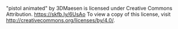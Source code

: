 "pistol animated" by 3DMaesen is licensed under Creative Commons Attribution. https://skfb.ly/6UsAo To view a copy of this license, visit http://creativecommons.org/licenses/by/4.0/.
